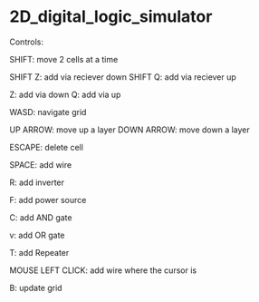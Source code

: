 # 2D_digital_logic_simulator

Controls:

SHIFT: move 2 cells at a time

SHIFT Z: add via reciever down
SHIFT Q: add via reciever up

Z: add via down
Q: add via up

WASD: navigate grid

UP ARROW: move up a layer
DOWN ARROW: move down a layer

ESCAPE: delete cell

SPACE: add wire

R: add inverter

F: add power source

C: add AND gate

v: add OR gate

T: add Repeater

MOUSE LEFT CLICK: add wire where the cursor is

B: update grid